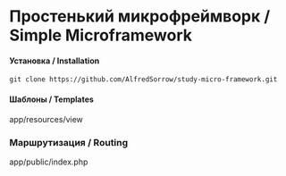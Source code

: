 # Простенький микрофреймворк / Simple Microframework

#### Установка / Installation
```
git clone https://github.com/AlfredSorrow/study-micro-framework.git
```
#### Шаблоны / Templates

app/resources/view

### Маршрутизация / Routing

app/public/index.php
